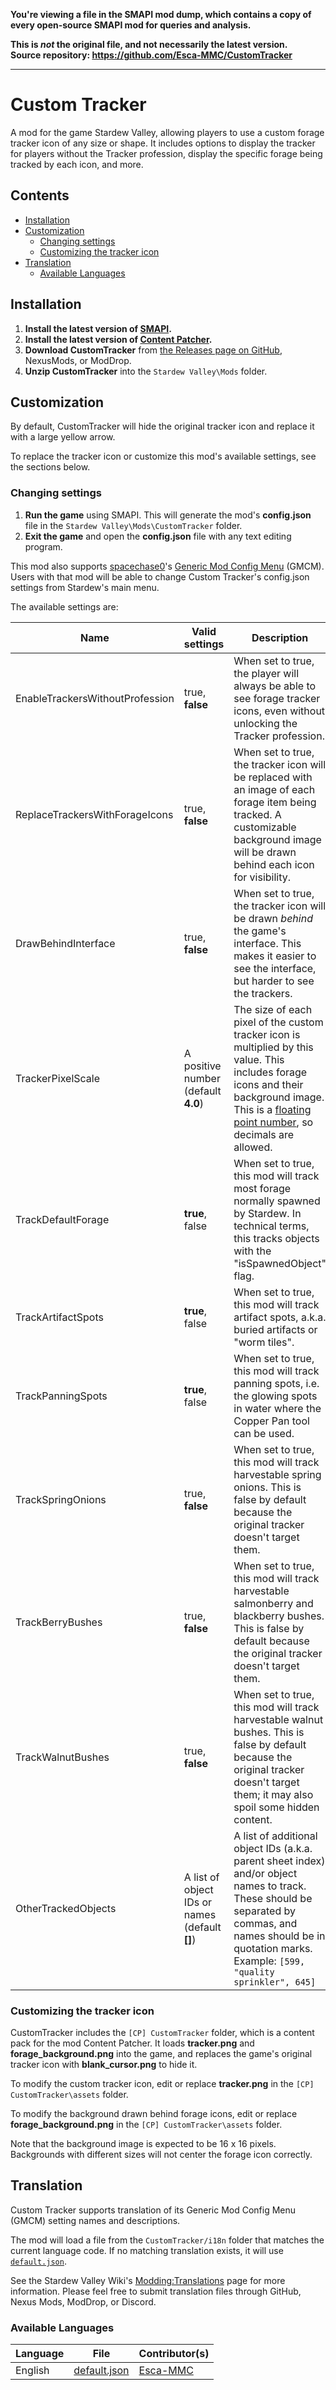 **You're viewing a file in the SMAPI mod dump, which contains a copy of every open-source SMAPI mod
for queries and analysis.**

**This is _not_ the original file, and not necessarily the latest version.**  
**Source repository: https://github.com/Esca-MMC/CustomTracker**

----

# Custom Tracker
A mod for the game Stardew Valley, allowing players to use a custom forage tracker icon of any size or shape. It includes options to display the tracker for players without the Tracker profession, display the specific forage being tracked by each icon, and more.

## Contents
* [Installation](#installation)
* [Customization](#customization)
  * [Changing settings](#changing-settings)
  * [Customizing the tracker icon](#customizing-the-tracker-icon)
* [Translation](#translation)
	* [Available Languages](#available-languages)

## Installation
1. **Install the latest version of [SMAPI](https://smapi.io/).**
2. **Install the latest version of [Content Patcher](https://www.nexusmods.com/stardewvalley/mods/1915).**
3. **Download CustomTracker** from [the Releases page on GitHub](https://github.com/Esca-MMC/CustomTracker/releases), NexusMods, or ModDrop.
4. **Unzip CustomTracker** into the `Stardew Valley\Mods` folder.

## Customization

By default, CustomTracker will hide the original tracker icon and replace it with a large yellow arrow.

To replace the tracker icon or customize this mod's available settings, see the sections below.

### Changing settings

1. **Run the game** using SMAPI. This will generate the mod's **config.json** file in the `Stardew Valley\Mods\CustomTracker` folder.
2. **Exit the game** and open the **config.json** file with any text editing program.

This mod also supports [spacechase0](https://github.com/spacechase0)'s [Generic Mod Config Menu](https://spacechase0.com/mods/stardew-valley/generic-mod-config-menu/) (GMCM). Users with that mod will be able to change Custom Tracker's config.json settings from Stardew's main menu.

The available settings are:

Name | Valid settings | Description
-----|----------------|------------
EnableTrackersWithoutProfession | true, **false** | When set to true, the player will always be able to see forage tracker icons, even without unlocking the Tracker profession.
ReplaceTrackersWithForageIcons | true, **false** | When set to true, the tracker icon will be replaced with an image of each forage item being tracked. A customizable background image will be drawn behind each icon for visibility.
DrawBehindInterface | true, **false** | When set to true, the tracker icon will be drawn *behind* the game's interface. This makes it easier to see the interface, but harder to see the trackers.
TrackerPixelScale | A positive number (default **4.0**) | The size of each pixel of the custom tracker icon is multiplied by this value. This includes forage icons and their background image. This is a [floating point number](https://docs.microsoft.com/en-us/dotnet/csharp/language-reference/builtin-types/floating-point-numeric-types), so decimals are allowed.
TrackDefaultForage | **true**, false | When set to true, this mod will track most forage normally spawned by Stardew. In technical terms, this tracks objects with the "isSpawnedObject" flag.
TrackArtifactSpots | **true**, false | When set to true, this mod will track artifact spots, a.k.a. buried artifacts or "worm tiles".
TrackPanningSpots | **true**, false | When set to true, this mod will track panning spots, i.e. the glowing spots in water where the Copper Pan tool can be used.
TrackSpringOnions | true, **false** | When set to true, this mod will track harvestable spring onions. This is false by default because the original tracker  doesn't target them.
TrackBerryBushes | true, **false** | When set to true, this mod will track harvestable salmonberry and blackberry bushes. This is false by default because the original tracker doesn't target them.
TrackWalnutBushes | true, **false** | When set to true, this mod will track harvestable walnut bushes. This is false by default because the original tracker doesn't target them; it may also spoil some hidden content.
OtherTrackedObjects | A list of object IDs or names (default **[]**) | A list of additional object IDs (a.k.a. parent sheet index) and/or object names to track. These should be separated by commas, and names should be in quotation marks. Example: `[599, "quality sprinkler", 645]`


### Customizing the tracker icon

CustomTracker includes the `[CP] CustomTracker` folder, which is a content pack for the mod Content Patcher. It loads **tracker.png** and **forage_background.png** into the game, and replaces the game's original tracker icon with **blank_cursor.png** to hide it.

To modify the custom tracker icon, edit or replace **tracker.png** in the `[CP] CustomTracker\assets` folder.

To modify the background drawn behind forage icons, edit or replace **forage_background.png** in the `[CP] CustomTracker\assets` folder.

Note that the background image is expected to be 16 x 16 pixels. Backgrounds with different sizes will not center the forage icon correctly.

## Translation
Custom Tracker supports translation of its Generic Mod Config Menu (GMCM) setting names and descriptions.

The mod will load a file from the `CustomTracker/i18n` folder that matches the current language code. If no matching translation exists, it will use [`default.json`](https://github.com/Esca-MMC/CustomTracker/blob/master/CustomTracker/i18n/default.json).

See the Stardew Valley Wiki's [Modding:Translations](https://stardewvalleywiki.com/Modding:Translations) page for more information. Please feel free to submit translation files through GitHub, Nexus Mods, ModDrop, or Discord.

### Available Languages
Language | File | Contributor(s)
---------|------|------------
English | [default.json](https://github.com/Esca-MMC/CustomTracker/blob/master/CustomTracker/i18n/default.json) | [Esca-MMC](https://github.com/Esca-MMC)